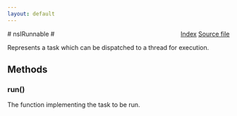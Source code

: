 ```yaml
---
layout: default
---
```

<div class='links' style='float:right'><a href="../index.html">Index</a>
<a href="http://dxr.mozilla.org/mozilla-central/source/xpcom/threads/nsIRunnable.idl">Source file</a>
</div>
# nsIRunnable #
  
Represents a task which can be dispatched to a thread for execution.  
  

## Methods ##

### run() ###
  
The function implementing the task to be run.  
  
